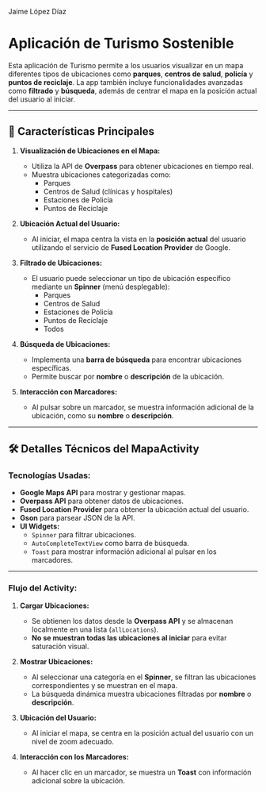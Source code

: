 Jaime López Díaz

# Aplicación de Turismo Sostenible

Esta aplicación de Turismo permite a los usuarios visualizar en un mapa diferentes tipos de ubicaciones como **parques**, **centros de salud**, **policía** y **puntos de reciclaje**. La app también incluye funcionalidades avanzadas como **filtrado** y **búsqueda**, además de centrar el mapa en la posición actual del usuario al iniciar.

---

## 🚀 **Características Principales**

1. **Visualización de Ubicaciones en el Mapa:**
   - Utiliza la API de **Overpass** para obtener ubicaciones en tiempo real.
   - Muestra ubicaciones categorizadas como:
     - Parques
     - Centros de Salud (clínicas y hospitales)
     - Estaciones de Policía
     - Puntos de Reciclaje

2. **Ubicación Actual del Usuario:**
   - Al iniciar, el mapa centra la vista en la **posición actual** del usuario utilizando el servicio de **Fused Location Provider** de Google.

3. **Filtrado de Ubicaciones:**
   - El usuario puede seleccionar un tipo de ubicación específico mediante un **Spinner** (menú desplegable):
     - Parques
     - Centros de Salud
     - Estaciones de Policía
     - Puntos de Reciclaje
     - Todos

4. **Búsqueda de Ubicaciones:**
   - Implementa una **barra de búsqueda** para encontrar ubicaciones específicas.
   - Permite buscar por **nombre** o **descripción** de la ubicación.

5. **Interacción con Marcadores:**
   - Al pulsar sobre un marcador, se muestra información adicional de la ubicación, como su **nombre** o **descripción**.

---

## 🛠️ **Detalles Técnicos del MapaActivity**

### **Tecnologías Usadas:**
- **Google Maps API** para mostrar y gestionar mapas.
- **Overpass API** para obtener datos de ubicaciones.
- **Fused Location Provider** para obtener la ubicación actual del usuario.
- **Gson** para parsear JSON de la API.
- **UI Widgets:**
   - `Spinner` para filtrar ubicaciones.
   - `AutoCompleteTextView` como barra de búsqueda.
   - `Toast` para mostrar información adicional al pulsar en los marcadores.

---

### **Flujo del Activity:**
1. **Cargar Ubicaciones:**
   - Se obtienen los datos desde la **Overpass API** y se almacenan localmente en una lista (`allLocations`).
   - **No se muestran todas las ubicaciones al iniciar** para evitar saturación visual.

2. **Mostrar Ubicaciones:**
   - Al seleccionar una categoría en el **Spinner**, se filtran las ubicaciones correspondientes y se muestran en el mapa.
   - La búsqueda dinámica muestra ubicaciones filtradas por **nombre** o **descripción**.

3. **Ubicación del Usuario:**
   - Al iniciar el mapa, se centra en la posición actual del usuario con un nivel de zoom adecuado.

4. **Interacción con los Marcadores:**
   - Al hacer clic en un marcador, se muestra un **Toast** con información adicional sobre la ubicación.
